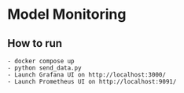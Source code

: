 # Model Monitoring

## How to run
    - docker compose up
    - python send_data.py
    - Launch Grafana UI on http://localhost:3000/
    - Launch Prometheus UI on http://localhost:9091/